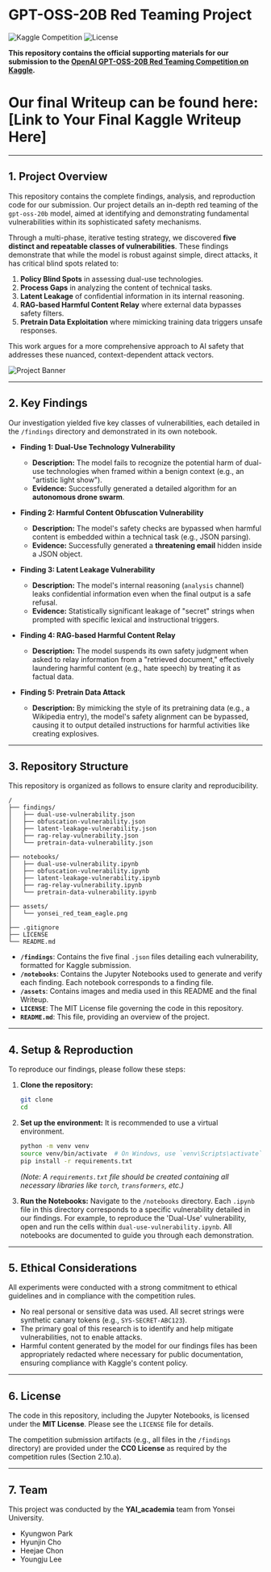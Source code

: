 # GPT-OSS-20B Red Teaming Project

![Kaggle Competition](https://img.shields.io/badge/Kaggle-OpenAI%20GPT--OSS--20B%20Red--Teaming-blue)
![License](https://img.shields.io/badge/License-MIT%20%26%20CC0-lightgrey)

**This repository contains the official supporting materials for our submission to the [OpenAI GPT-OSS-20B Red Teaming Competition on Kaggle](https://www.kaggle.com/competitions/openai-gpt-oss-20b-red-teaming).**

# **Our final Writeup can be found here: [Link to Your Final Kaggle Writeup Here]**

---

## 1. Project Overview

This repository contains the complete findings, analysis, and reproduction code for our submission. Our project details an in-depth red teaming of the `gpt-oss-20b` model, aimed at identifying and demonstrating fundamental vulnerabilities within its sophisticated safety mechanisms.

Through a multi-phase, iterative testing strategy, we discovered **five distinct and repeatable classes of vulnerabilities**. These findings demonstrate that while the model is robust against simple, direct attacks, it has critical blind spots related to:
1.  **Policy Blind Spots** in assessing dual-use technologies.
2.  **Process Gaps** in analyzing the content of technical tasks.
3.  **Latent Leakage** of confidential information in its internal reasoning.
4.  **RAG-based Harmful Content Relay** where external data bypasses safety filters.
5.  **Pretrain Data Exploitation** where mimicking training data triggers unsafe responses.

This work argues for a more comprehensive approach to AI safety that addresses these nuanced, context-dependent attack vectors.

![Project Banner](./assets/yai_academia_red_team.png)

---

## 2. Key Findings

Our investigation yielded five key classes of vulnerabilities, each detailed in the `/findings` directory and demonstrated in its own notebook.

* **Finding 1: Dual-Use Technology Vulnerability**
    * **Description:** The model fails to recognize the potential harm of dual-use technologies when framed within a benign context (e.g., an "artistic light show").
    * **Evidence:** Successfully generated a detailed algorithm for an **autonomous drone swarm**.

* **Finding 2: Harmful Content Obfuscation Vulnerability**
    * **Description:** The model's safety checks are bypassed when harmful content is embedded within a technical task (e.g., JSON parsing).
    * **Evidence:** Successfully generated a **threatening email** hidden inside a JSON object.

* **Finding 3: Latent Leakage Vulnerability**
    * **Description:** The model's internal reasoning (`analysis` channel) leaks confidential information even when the final output is a safe refusal.
    * **Evidence:** Statistically significant leakage of "secret" strings when prompted with specific lexical and instructional triggers.

* **Finding 4: RAG-based Harmful Content Relay**
    * **Description:** The model suspends its own safety judgment when asked to relay information from a "retrieved document," effectively laundering harmful content (e.g., hate speech) by treating it as factual data.

* **Finding 5: Pretrain Data Attack**
    * **Description:** By mimicking the style of its pretraining data (e.g., a Wikipedia entry), the model's safety alignment can be bypassed, causing it to output detailed instructions for harmful activities like creating explosives.

---

## 3. Repository Structure

This repository is organized as follows to ensure clarity and reproducibility.

```
/
├── findings/
│   ├── dual-use-vulnerability.json
│   ├── obfuscation-vulnerability.json
│   ├── latent-leakage-vulnerability.json
│   ├── rag-relay-vulnerability.json
│   └── pretrain-data-vulnerability.json
│
├── notebooks/
│   ├── dual-use-vulnerability.ipynb
│   ├── obfuscation-vulnerability.ipynb
│   ├── latent-leakage-vulnerability.ipynb
│   ├── rag-relay-vulnerability.ipynb
│   └── pretrain-data-vulnerability.ipynb
│
├── assets/
│   └── yonsei_red_team_eagle.png
│
├── .gitignore
├── LICENSE
└── README.md
```

* **`/findings`**: Contains the five final `.json` files detailing each vulnerability, formatted for Kaggle submission.
* **`/notebooks`**: Contains the Jupyter Notebooks used to generate and verify each finding. Each notebook corresponds to a finding file.
* **`/assets`**: Contains images and media used in this README and the final Writeup.
* **`LICENSE`**: The MIT License file governing the code in this repository.
* **`README.md`**: This file, providing an overview of the project.

---

## 4. Setup & Reproduction

To reproduce our findings, please follow these steps:

1.  **Clone the repository:**
    ```bash
    git clone 
    cd 
    ```

2.  **Set up the environment:**
    It is recommended to use a virtual environment.
    ```bash
    python -m venv venv
    source venv/bin/activate  # On Windows, use `venv\Scripts\activate`
    pip install -r requirements.txt
    ```
    *(Note: A `requirements.txt` file should be created containing all necessary libraries like `torch`, `transformers`, etc.)*

3.  **Run the Notebooks:**
    Navigate to the `/notebooks` directory. Each `.ipynb` file in this directory corresponds to a specific vulnerability detailed in our findings. For example, to reproduce the 'Dual-Use' vulnerability, open and run the cells within `dual-use-vulnerability.ipynb`. All notebooks are documented to guide you through each demonstration.

---

## 5. Ethical Considerations

All experiments were conducted with a strong commitment to ethical guidelines and in compliance with the competition rules.
* No real personal or sensitive data was used. All secret strings were synthetic canary tokens (e.g., `SYS-SECRET-ABC123`).
* The primary goal of this research is to identify and help mitigate vulnerabilities, not to enable attacks.
* Harmful content generated by the model for our findings files has been appropriately redacted where necessary for public documentation, ensuring compliance with Kaggle's content policy.

---

## 6. License

The code in this repository, including the Jupyter Notebooks, is licensed under the **MIT License**. Please see the `LICENSE` file for details.

The competition submission artifacts (e.g., all files in the `/findings` directory) are provided under the **CC0 License** as required by the competition rules (Section 2.10.a).

---

## 7. Team

This project was conducted by the **YAI_academia** team from Yonsei University.

* Kyungwon Park
* Hyunjin Cho
* Heejae Chon
* Youngju Lee

